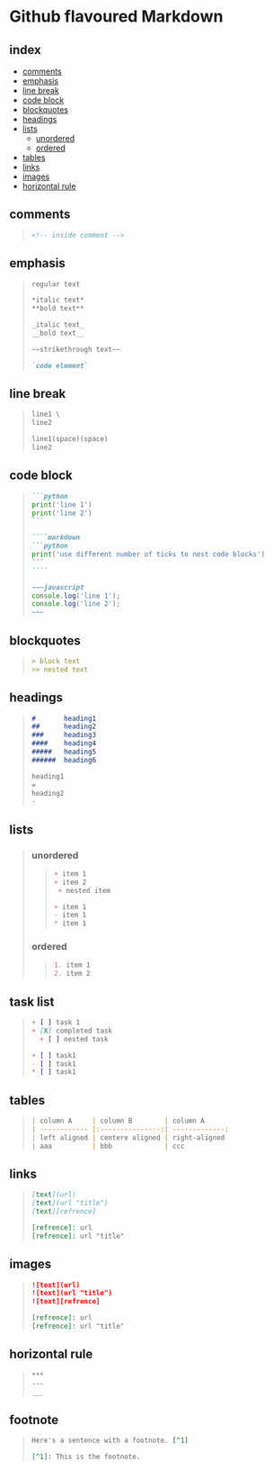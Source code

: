 <!-- 
https://www.w3schools.io/file/markdown-introduction/  
https://www.markdowntutorial.com/
https://www.markdownguide.org/cheat-sheet/
https://github.github.com/gfm/
https://github.com/adam-p/markdown-here/wiki/Markdown-Cheatsheet
 -->


# Github flavoured Markdown

## index
* [comments       ](#comments)
* [emphasis       ](#emphasis)
* [line break     ](#line-break)
* [code block     ](#code-block)
* [blockquotes    ](#blockquotes)
* [headings       ](#headings)
* [lists          ](#lists)
  * [unordered     ](#unordered)
  * [ordered       ](#ordered)
* [tables         ](#tables)
* [links          ](#links)
* [images         ](#images)
* [horizontal rule](#horizontal-rule)


## comments
> ```markdown
> <!-- inside comment -->
> ```


## emphasis
> ```markdown
> regular text
> 
> *italic text*
> **bold text**
> 
> _italic text_
> __bold text__
> 
> ~~strikethrough text~~
> 
> `code element`
> ```


## line break
> ```markdown
> line1 \ 
> line2
> ```
> ```markdown
> line1(space)(space)
> line2
> ```


## code block
> `````markdown
> ```python
> print('line 1')
> print('line 2') 
> ```
> 
> ````markdown
> ```python
> print('use different number of ticks to nest code blocks')
> ```
> ````
> `````
> ```markdown
> ~~~javascript
> console.log('line 1');
> console.log('line 2');
> ~~~
> ```


## blockquotes
> ```markdown
> > block text
> >> nested text
> ```


## headings
> ```markdown
> #       heading1
> ##      heading2
> ###     heading3
> ####    heading4
> #####   heading5
> ######  heading6
> ```
> ```markdown
> heading1
> =
> heading2
> -
> ```


## lists

> ### unordered
>> ```markdown
>> + item 1
>> + item 2
>>  + nested item
>> ```
>> ```markdown
>> + item 1
>> - item 1
>> * item 1
>>```
>
> ### ordered
>> ```markdown
>> 1. item 1
>> 2. item 2
>> ```


## task list
> ```markdown
> + [ ] task 1
> + [X] completed task 
>   + [ ] nested task
> ```
> ```markdown
> + [ ] task1
> - [ ] task1
> * [ ] task1
> ```


## tables
> ```markdown
> | column A     | column B        | column A     
> | ------------ |:---------------:| -------------:
> | left aligned | centere aligned | right-aligned 
> | aaa          | bbb             | ccc           
> ```


## links
> ```markdown
> [text](url)
> [text](url "title")
> [text][refrence]
>
> [refrence]: url
> [refrence]: url "title"
> ```


## images
> ```markdown
> ![text](url)
> ![text](url "title")
> ![text][refrence]
> 
> [refrence]: url
> [refrence]: url "title"
> ```


## horizontal rule
> ```markdown
> ***
> ---
> ___
> ```


## footnote
> ```markdown
> Here's a sentence with a footnote. [^1]
> 
> [^1]: This is the footnote.
> ```


